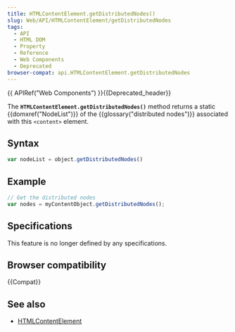 ```yaml
---
title: HTMLContentElement.getDistributedNodes()
slug: Web/API/HTMLContentElement/getDistributedNodes
tags:
  - API
  - HTML DOM
  - Property
  - Reference
  - Web Components
  - Deprecated
browser-compat: api.HTMLContentElement.getDistributedNodes
---
```

{{ APIRef("Web Components") }}{{Deprecated_header}}

The **`HTMLContentElement.getDistributedNodes()`** method
returns a static {{domxref("NodeList")}} of the {{glossary("distributed nodes")}}
associated with this `<content>` element.

## Syntax

```js
var nodeList = object.getDistributedNodes()
```

## Example

```js
// Get the distributed nodes
var nodes = myContentObject.getDistributedNodes();
```

## Specifications

This feature is no longer defined by any specifications.

## Browser compatibility

{{Compat}}

## See also

- [HTMLContentElement](/en-US/docs/Web/API/HTMLContentElement)
